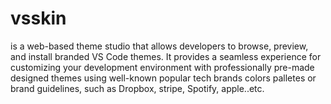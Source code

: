 # vsskin
is a web-based theme studio that allows developers to browse, preview, and install branded VS Code themes. It provides a seamless experience for customizing your development environment with professionally pre-made designed themes using well-known popular tech brands colors palletes or brand guidelines, such as Dropbox, stripe, Spotify, apple..etc.
